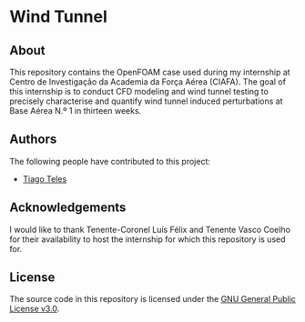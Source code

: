 # Wind Tunnel

## About
This repository contains the OpenFOAM case used during my internship at Centro de Investigação da Academia da Força Aérea (CIAFA). The goal of this internship is to conduct CFD modeling and wind tunnel testing  to precisely characterise and quantify wind tunnel induced perturbations at Base Aérea N.º 1 in thirteen weeks.

## Authors
The following people have contributed to this project:
* [Tiago Teles](https://www.linkedin.com/in/tiago-moreira-da-fonte-fonseca-teles/)

## Acknowledgements
I would like to thank Tenente-Coronel Luís Félix and Tenente Vasco Coelho for their availability to host the internship for which this repository is used for.

## License
The source code in this repository is licensed under the [GNU General Public License v3.0](https://www.gnu.org/licenses/gpl-3.0.en.html).
